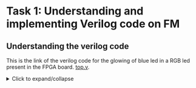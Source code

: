 # Task 1: Understanding and implementing Verilog code on FM
## Understanding the verilog code
This is the link of the verilog code for the glowing of blue led in a RGB led present in the FPGA board. [top.v](https://github.com/thesourcerer8/VSDSquadron_FM/blob/main/led_blue/top.v). 
<details>
  <summary>Click to expand/collapse</summary>
  ![image](https://github.com/user-attachments/assets/4c5d79a8-8a29-4728-8ef2-437ee0fb7386)

